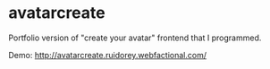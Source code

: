 # avatarcreate
Portfolio version of "create your avatar" frontend that I programmed.

 Demo: http://avatarcreate.ruidorey.webfactional.com/
